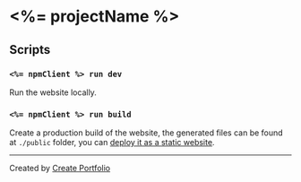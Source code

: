 # <%= projectName %>

## Scripts

### `<%= npmClient %> run dev`

Run the website locally.

### `<%= npmClient %> run build`

Create a production build of the website, the generated files can be found at `./public` folder, you can [deploy it as a static website](https://saber.land/docs/deployment.html).

---

Created by [Create Portfolio](https://github.com/saberland/create-portfolio)
